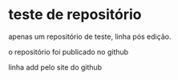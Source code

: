 # teste de repositório
 apenas um repositório de teste, linha pós edição.

 o repositório foi publicado no github

 linha add pelo site do github
